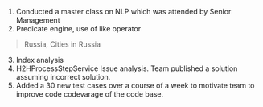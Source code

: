 1. Conducted a master class on NLP which was attended by Senior Management
2. Predicate engine, use of like operator 
> Russia, Cities in Russia
3. Index analysis
4. H2HProcessStepService Issue analysis. Team published a solution assuming incorrect solution.
5. Added a 30 new test cases over a course of a week to motivate team to improve code codevarage of the code base.
